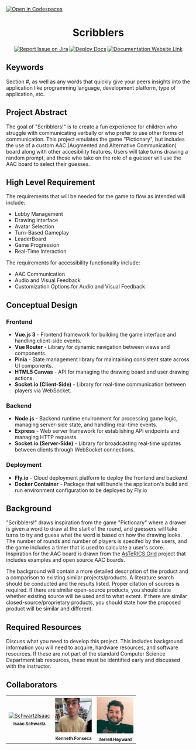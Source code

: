 
[![Open in Codespaces](https://classroom.github.com/assets/launch-codespace-2972f46106e565e64193e422d61a12cf1da4916b45550586e14ef0a7c637dd04.svg)](https://classroom.github.com/open-in-codespaces?assignment_repo_id=17850491)
<div align="center">

# Scribblers
[![Report Issue on Jira](https://img.shields.io/badge/Report%20Issues-Jira-0052CC?style=flat&logo=jira-software)](https://temple-cis-projects-in-cs.atlassian.net/jira/software/c/projects/DT/issues)
[![Deploy Docs](https://github.com/ApplebaumIan/tu-cis-4398-docs-template/actions/workflows/deploy.yml/badge.svg)](https://github.com/ApplebaumIan/tu-cis-4398-docs-template/actions/workflows/deploy.yml)
[![Documentation Website Link](https://img.shields.io/badge/-Documentation%20Website-brightgreen)](https://capstone-projects-2025-spring.github.io/project-aac-game-team-a/)


</div>


## Keywords

Section #, as well as any words that quickly give your peers insights into the application like programming language, development platform, type of application, etc.

## Project Abstract

The goal of "Scribblers!" is to create a fun experience for children who struggle with communicating verbally or who prefer to use other forms of communication. This project emulates the game "Pictionary", but includes the use of a custom AAC (Augmented and Alternative Communication) board along with other accesibility features. Users will take turns drawing a random prompt, and those who take on the role of a guesser will use the AAC board to select their guesses.

## High Level Requirement

The requirements that will be needed for the game to flow as intended will include: 
* Lobby Management
* Drawing Interface
* Avatar Selection
* Turn-Based Gameplay
* LeaderBoard
* Game Progression
* Real-Time Interaction

The requirements for accessibility functionality include:
* AAC Communication
* Audio and Visual Feedback
* Customization Options for Audio and Visual Feedback

## Conceptual Design

### Frontend  
* **Vue.js 3** -  Frontend framework for building the game interface and handling client-side events.
* **Vue Router** - Library for dynamic navigation between views and components.
* **Pinia** - State management library for maintaining consistent state across UI components.
* **HTML5 Canvas** - API for managing the drawing board and user drawing actions.
* **Socket.io (Client-Side)** - Library for real-time communication between players via WebSocket.

### Backend
* **Node.js** - Backend runtime environment for processing game logic, managing server-side state, and handling real-time events.
* **Express** - Web server framework for establishing API endpoints and managing HTTP requests.
* **Socket.io (Server-Side)** - Library for broadcasting real-time updates between clients through WebSocket connections.

### Deployment
* **Fly.io** - Cloud deployment platform to deploy the frontend and backend
* **Docker Container** - Package that will bundle the application's build and run environment configuration to be deployed by Fly.io
  
## Background

"Scribblers!" draws inspiration from the game "Pictionary" where a drawer is given a word to draw at the start of the round, and guessers will take turns to try and guess what the word is based on how the drawing looks. The number of rounds and number of players is specifed by the users, and the game includes a timer that is used to calculate a user's score. Inspiration for the AAC board is drawn from the [AsTeRICS Grid](https://grid.asterics.eu/#grid/grid-data-1739806952446-161) project that includes examples and open source AAC boards.

The background will contain a more detailed description of the product and a comparison to existing similar projects/products. A literature search should be conducted and the results listed. Proper citation of sources is required. If there are similar open-source products, you should state whether existing source will be used and to what extent. If there are similar closed-source/proprietary products, you should state how the proposed product will be similar and different.

## Required Resources

Discuss what you need to develop this project. This includes background information you will need to acquire, hardware resources, and software resources. If these are not part of the standard Computer Science Department lab resources, these must be identified early and discussed with the instructor.

## Collaborators

[//]: # ( readme: collaborators -start )
<table>
<tr>
    <td align="center">
        <a href="https://github.com/tuo62395">
            <img src="https://github.com/user-attachments/assets/435425ae-fc11-42ec-a150-2d36e2cd33a7" width="100;" alt="SchwartzIsaac"/>
            <br />
            <sub><b>Isaac Schwartz</b></sub>
        </a>
    </td>
    <td align="center">
        <a href="https://github.com/kenfonseca">
            <img src="https://github.com/Capstone-Projects-2025-Spring/project-aac-game-team-a/blob/main/documentation/static/img/kenProfPic.jpeg?raw=true" width="100;" alt="FonsecaKenneth"/>
            <br />
            <sub><b>Kenneth Fonseca</b></sub>
        </a>
    </td>
    <td align="center">
        <a href="https://github.com/tlheyward">
            <img src="https://github.com/Capstone-Projects-2025-Spring/project-aac-game-team-a/blob/main/documentation/static/img/terrellProfPic.jpg?raw=true" width="100;" alt="HeywardTerrell"/>
            <br/>
            <sub><b>Terrell Heyward</b></sub>
        </a>
    </td></tr>
</table>

[//]: # ( readme: collaborators -end )
